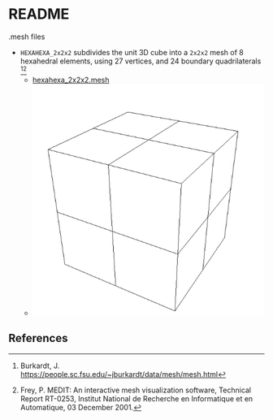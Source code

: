 # README

.mesh files

* `HEXAHEXA_2x2x2` subdivides the unit 3D cube into a `2x2x2` mesh of 8 hexahedral elements, using 27 vertices, and 24 boundary quadrilaterals [^Burkardt][^Frey2001]
  * [hexahexa_2x2x2.mesh](hexahexa_2x2x2.mesh)
  * ![hexahexa_2x2x2](fig/hexahexa_2x2x2.png)

## References

[^Frey2001]: Frey, P. MEDIT: An interactive mesh visualization software, Technical Report RT-0253, Institut National de Recherche en Informatique et en Automatique, 03 December 2001.
[^Burkardt]: Burkardt, J. https://people.sc.fsu.edu/~jburkardt/data/mesh/mesh.html
